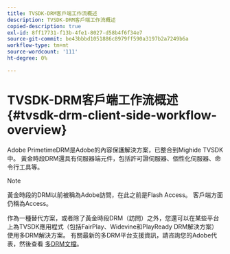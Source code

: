 ```yaml
---
title: TVSDK-DRM客戶端工作流概述
description: TVSDK-DRM客戶端工作流概述
copied-description: true
exl-id: 8ff17731-f13b-4fe1-8027-d58b4f6f34e7
source-git-commit: be43bbbd1051886c8979ff590a3197b2a7249b6a
workflow-type: tm+mt
source-wordcount: '111'
ht-degree: 0%

---
```


# TVSDK-DRM客戶端工作流概述 {#tvsdk-drm-client-side-workflow-overview}

Adobe PrimetimeDRM是Adobe的內容保護解決方案，已整合到Mighide TVSDK中。 黃金時段DRM還具有伺服器端元件，包括許可證伺服器、個性化伺服器、命令行工具等。

>[!NOTE]
>
>黃金時段的DRM以前被稱為Adobe訪問，在此之前是Flash Access。 客戶端方面仍稱為Access。

作為一種替代方案，或者除了黃金時段DRM（訪問）之外，您還可以在某些平台上為TVSDK應用程式（包括FairPlay、Widevine和PlayReady DRM解決方案）使用多DRM解決方案。 有關最新的多DRM平台支援資訊，請咨詢您的Adobe代表，然後查看 [多DRM文檔](../multi-drm-workflows/title-page/overview.md)。
